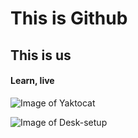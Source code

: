 # This is Github

## This is us

#### Learn, live

![Image of Yaktocat](https://octodex.github.com/images/yaktocat.png)

![Image of Desk-setup](https://stocksnap.io/photo/computer-keyboard-V89HFPEFN3)
